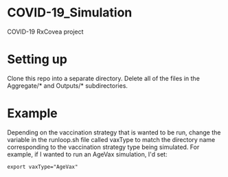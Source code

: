 # COVID-19_Simulation
COVID-19 RxCovea project

# Setting up

Clone this repo into a separate directory. Delete all of the files in the Aggregate/* and Outputs/* subdirectories. 

# Example

Depending on the vaccination strategy that is wanted to be run, change the variable in the runloop.sh file called vaxType to match the directory name corresponding to the vaccination strategy type being simulated. For example, if I wanted to run an AgeVax simulation, I'd set:
```shell
export vaxType="AgeVax"
```
